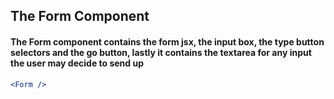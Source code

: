 ## The Form Component
#### The Form component contains the form jsx, the input box, the type button selectors and the go button, lastly it contains the textarea for any input the user may decide to send up
```jsx static
<Form />
```